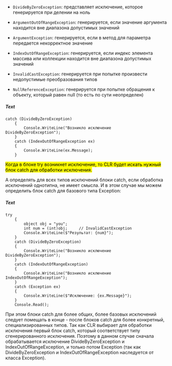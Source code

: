 - `DivideByZeroException`: представляет исключение, которое генерируется при делении на ноль

- `ArgumentOutOfRangeException`: генерируется, если значение аргумента находится вне диапазона допустимых значений

- `ArgumentException`: генерируется, если в метод для параметра передается некорректное значение

- `IndexOutOfRangeException`: генерируется, если индекс элемента массива или коллекции находится вне диапазона допустимых значений

- `InvalidCastException`: генерируется при попытке произвести недопустимые преобразования типов

- `NullReferenceException`: генерируется при попытке обращения к объекту, который равен null (то есть по сути неопределен)


##### Text
```dotnet
catch (DivideByZeroException)
    {
        Console.WriteLine("Возникло исключение DivideByZeroException");
    }
    catch (IndexOutOfRangeException ex)
    {
        Console.WriteLine(ex.Message);
    }
```

<mark>Когда в блоке try возникнет исключение, то CLR будет искать нужный блок catch для обработки исключения.</mark>

А определять для всех типов исключений блоки catch, если обработка исключений однотипна, не имеет смысла. И в этом случае мы можем определить блок catch для базового типа Exception:


##### Text
```dotnet
try
    {
        object obj = "you";
        int num = (int)obj;     // InvalidCastException
        Console.WriteLine($"Результат: {num}");
    }
    catch (DivideByZeroException)
    {
        Console.WriteLine("Возникло исключение DivideByZeroException");
    }
    catch (IndexOutOfRangeException)
    {
        Console.WriteLine("Возникло исключение IndexOutOfRangeException");
    }
    catch (Exception ex)
    {
        Console.WriteLine($"Исключение: {ex.Message}");
    }  
    Console.Read();
```

При этом блоки catch для более общих, более базовых исключений следует помещать в конце - после блоков catch для более конкретный, специализированных типов. Так как CLR выбирает для обработки исключения первый блок catch, который соответствует типу сгенерированного исключения. Поэтому в данном случае сначала обрабатывается исключение DivideByZeroException и IndexOutOfRangeException, и только потом Exception (так как DivideByZeroException и IndexOutOfRangeException наследуется от класса Exception).